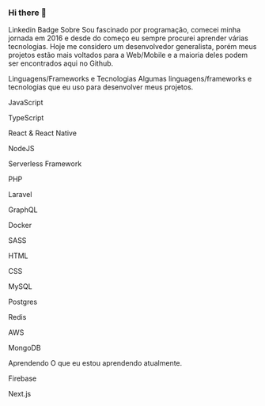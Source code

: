 ### Hi there 👋

Linkedin Badge
Sobre
Sou fascinado por programação, comecei minha jornada em 2016 e desde do começo eu sempre procurei aprender várias tecnologias. Hoje me considero um desenvolvedor generalista, porém meus projetos estão mais voltados para a Web/Mobile e a maioria deles podem ser encontrados aqui no Github.

Linguagens/Frameworks e Tecnologias
Algumas linguagens/frameworks e tecnologias que eu uso para desenvolver meus projetos.

JavaScript

TypeScript

React & React Native

NodeJS

Serverless Framework

PHP

Laravel

GraphQL

Docker

SASS

HTML

CSS

MySQL

Postgres

Redis

AWS

MongoDB

Aprendendo
O que eu estou aprendendo atualmente.

Firebase

Next.js

<!--
**WilliamCascimiro/WilliamCascimiro** is a ✨ _special_ ✨ repository because its `README.md` (this file) appears on your GitHub profile.

Here are some ideas to get you started:

- 🔭 I’m currently working on ...
- 🌱 I’m currently learning ...
- 👯 I’m looking to collaborate on ...
- 🤔 I’m looking for help with ...
- 💬 Ask me about ...
- 📫 How to reach me: ...
- 😄 Pronouns: ...
- ⚡ Fun fact: ...
-->

